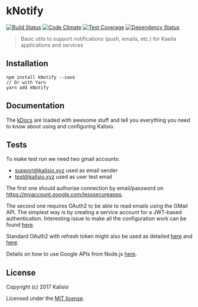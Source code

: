 # kNotify

[![Build Status](https://travis-ci.org/kalisio/kNotify.png?branch=master)](https://travis-ci.org/kalisio/kNotify)
[![Code Climate](https://codeclimate.com/github/kalisio/kNotify/badges/gpa.svg)](https://codeclimate.com/github/kalisio/kNotify)
[![Test Coverage](https://codeclimate.com/github/kalisio/kNotify/badges/coverage.svg)](https://codeclimate.com/github/kalisio/kNotify/coverage)
[![Dependency Status](https://img.shields.io/david/kalisio/kNotify.svg?style=flat-square)](https://david-dm.org/kalisio/kNotify)

> Basic utils to support notifications (push, emails, etc.) for Kaelia applications and services

## Installation

```
npm install kNotify --save
// Or with Yarn
yarn add kNotify
```

## Documentation

The [kDocs](https://kalisio.gitbooks.io/kalisio/) are loaded with awesome stuff and tell you everything you need to know about using and configuring Kalisio.

## Tests

To make test run we need two gmail accounts:
* support@kalisio.xyz used as email sender
* test@kalisio.xyz used as user test email

The first one should authorise connection by email/password on https://myaccount.google.com/lesssecureapps.

The second one requires OAuth2 to be able to read emails using the GMail API. The simplest way is by creating a service account for a JWT-based authentication. Interesting issue to make all the configuration work can be found [here](https://stackoverflow.com/a/29328258).

Standard OAuth2 with refresh token might also be used as detailed [here](https://medium.com/@pandeysoni/nodemailer-service-in-node-js-using-smtp-and-xoauth2-7c638a39a37e) and [here](https://medium.com/@pandeysoni/nodemailer-service-in-node-js-using-smtp-and-xoauth2-7c638a39a37e).

Details on how to use Google APIs from Node.js [here](https://github.com/google/google-api-nodejs-client#authorizing-and-authenticating).

## License

Copyright (c) 2017 Kalisio

Licensed under the [MIT license](LICENSE).
